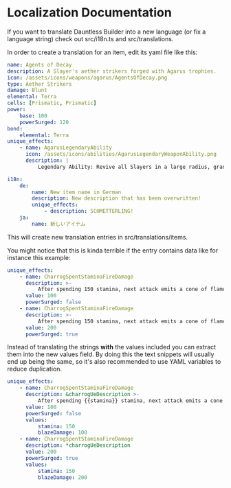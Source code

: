 # Localization Documentation

If you want to translate Dauntless Builder into a new language (or fix a language string) check out src/i18n.ts and
src/translations.

In order to create a translation for an item, edit its yaml file like this:

```yaml
name: Agents of Decay
description: A Slayer's aether strikers forged with Agarus trophies.
icon: /assets/icons/weapons/agarus/AgentsOfDecay.png
type: Aether Strikers
damage: Blunt
elemental: Terra
cells: [Prismatic, Prismatic]
power:
    base: 100
    powerSurged: 120
bond:
    elemental: Terra
unique_effects:
    - name: AgarusLegendaryAbility
      icon: /assets/icons/abilities/AgarusLegendaryWeaponAbility.png
      description: |
          Legendary Ability: Revive all Slayers in a large radius, granting them healing over time and immunity to stagger. Usable while downed.

i18n:
    de:
        name: New item name in German
        description: New description that has been overwritten!
        unique_effects:
            - description: SCHMETTERLING!
    ja:
        name: 新しいアイテム
```

This will create new translation entries in src/translations/items.

You might notice that this is kinda terrible if the entry contains data like for instance this example:

```yaml
unique_effects:
    - name: CharrogSpentStaminaFireDamage
      description: >-
          After spending 150 stamina, next attack emits a cone of flame that deals +100 blaze damage to each unique target within the cone
      value: 100
      powerSurged: false
    - name: CharrogSpentStaminaFireDamage
      description: >-
          After spending 150 stamina, next attack emits a cone of flame that deals +200 blaze damage to each unique target within the cone
      value: 200
      powerSurged: true
```

Instead of translating the strings **with** the values included you can extract them into the new values field. By doing
this
the text snippets will usually end up being the same, so it's also recommended to use YAML variables to reduce
duplication.

```yaml
unique_effects:
    - name: CharrogSpentStaminaFireDamage
      description: &charrogUeDescription >-
          After spending {{stamina}} stamina, next attack emits a cone of flame that deals +{{blazeDamage}} blaze damage to each unique target within the cone
      value: 100
      powerSurged: false
      values:
          stamina: 150
          blazeDamage: 100
    - name: CharrogSpentStaminaFireDamage
      description: *charrogUeDescription
      value: 200
      powerSurged: true
      values:
          stamina: 150
          blazeDamage: 200
```
